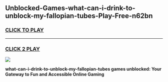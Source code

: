 
## Unblocked-Games-what-can-i-drink-to-unblock-my-fallopian-tubes-Play-Free-n62bn
<h3>
<a href="https://premium76.site?title=what-can-i-drink-to-unblock-my-fallopian-tubes&ref=23A">CLICK TO PLAY</a></h3>
<hr>

<h3>
<a href="https://premium76.site?title=what-can-i-drink-to-unblock-my-fallopian-tubes&ref=23A">CLICK 2 PLAY</a>
  
</h3>

<a href="https://premium76.site?title=what-can-i-drink-to-unblock-my-fallopian-tubes&ref=23A"><img src="https://clearcache.store/games.png"></a>


**what-can-i-drink-to-unblock-my-fallopian-tubes games unblocked: Your Gateway to Fun and Accessible Online Gaming**
